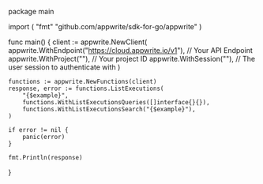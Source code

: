 package main

import (
    "fmt"
	"github.com/appwrite/sdk-for-go/appwrite"
)

func main() {
	client := appwrite.NewClient(
        appwrite.WithEndpoint("https://cloud.appwrite.io/v1"), // Your API Endpoint
        appwrite.WithProject(""), // Your project ID
        appwrite.WithSession(""), // The user session to authenticate with
    )

    functions := appwrite.NewFunctions(client)
    response, error := functions.ListExecutions(
        "{$example}",
        functions.WithListExecutionsQueries([]interface{}{}),
        functions.WithListExecutionsSearch("{$example}"),
    )

    if error != nil {
        panic(error)
    }

    fmt.Println(response)
}
